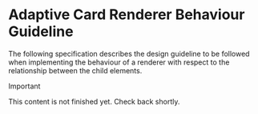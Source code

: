# Adaptive Card Renderer Behaviour Guideline

The following specification describes the design guideline to be followed when implementing the behaviour of a renderer with respect to the relationship between the child elements. 
> [!IMPORTANT]
> 
> This content is not finished yet. Check back shortly.
